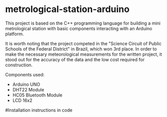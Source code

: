 # metrological-station-arduino
This project is based on the C++ programming language for building a mini metrological station with basic components interacting with an Arduino platform. 

It is worth noting that the project competed in the "Science Circuit of Public Schools of the Federal District" in Brazil, which won 3rd place. 
In order to make the necessary meteorological measurements for the written project, it stood out for the accuracy of the data and the low cost required for construction.

Components used:
- Arduino UNO
- DHT22 Module
- HC05 Bluetooth Module
- LCD 16x2

#Installation instructions in code
